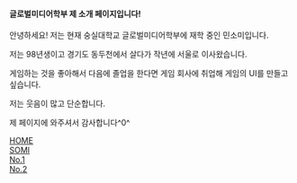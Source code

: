
   <h4>글로벌미디어학부 제 소개 페이지입니다!</h4>
   <p> 안녕하세요! 저는 현재 숭실대학교 글로벌미디어학부에 재학 중인 민소미입니다.  </p>
   <p> 저는 98년생이고 경기도 동두천에서 살다가 작년에 서울로 이사왔습니다.  </p>
   <p> 게임하는 것을 좋아해서 다음에 졸업을 한다면 게임 회사에 취업해 게임의 UI를 만들고 싶습니다.</p>
   <p> 저는 웃음이 많고 단순합니다.</p>
   <p> 제 페이지에 와주셔서 감사합니다^0^</p>
   <p> 
   <div class="mitem" id="m1" > <a href="https://someii.github.io/HOME/index.html" > HOME </a> </div>
   <div><a href="https://someii.github.io/SOMI/index.html" target="_blank" > SOMI </a></div>
   <div class="mitem" id="m3"> <a href="https://someii.github.io/somProcessingOne/index.html" target="_blank"> No.1 </a></div>
   <div class="mitem" id="m3"> <a href="https://someii.github.io/somProcessingTwo/index.html" target="_blank"> No.2 </a></div>
 
